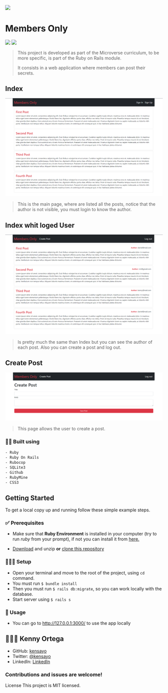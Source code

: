 ![](https://img.shields.io/badge/Microverse-blueviolet)

# Members Only 
![](https://img.shields.io/badge/Ruby-CC342D?style=for-the-badge&logo=ruby&logoColor=white) ![](https://img.shields.io/badge/Ruby_on_Rails-CC0000?style=for-the-badge&logo=ruby-on-rails&logoColor=white)

> This project is developed as part of the Microverse curriculum, to be more specific, is part of the Ruby on Rails module.
> 
> It consists in a web application where members can post their secrets.

## Index

![Screenshot](./screenshots/index.png)

>This is the main page, where are listed all the posts, notice that the author is not visible, you must login to know the author.

## Index whit loged User
![Screenshot](./screenshots/logged_index.png)

> Is pretty much the same than Index but you can see the author of each post. Also you can create a post and log out.

## Create Post
![Screenshot](./screenshots/create_post.png)

> This page allows the user to create a post.

### 👷🏻 Built using
    - Ruby
    - Ruby On Rails
    - Rubocop
    - SQLite3
    - Github
    - RubyMine
    - CSS3

## Getting Started

To get a local copy up and running follow these simple example steps.

### ✅ Prerequisites

* Make sure that **Ruby Environment** is installed in your computer (try to run _ruby_ from your prompt), if not you can install it from [here.](https://www.ruby-lang.org/en/downloads/)

* [Download](https://github.com/kensayo/members-only/archive/refs/heads/development.zip) and unzip **or** [clone this repository](https://docs.github.com/es/github/creating-cloning-and-archiving-repositories/cloning-a-repository)


### 👨🏻‍🔧 Setup

- Open your terminal and move to the root of the project, using ```cd``` command.
- You must run ```$ bundle install```
- Then you must run ```$ rails db:migrate```, so you can work locally with the database.
- Start server using ```$ rails s```

### 🔌 Usage

- You can go to http://127.0.0.1:3000/ to use the app locally

## 👨🏻‍💻 Kenny Ortega

- GitHub: [kensayo](https://github.com/kensayo)
- Twitter: [@kensayo](https://twitter.com/kensayo)
- LinkedIn: [LinkedIn](https://www.linkedin.com/in/kennyortega/)


### Contributions and issues are welcome!

License
This project is MIT licensed.
